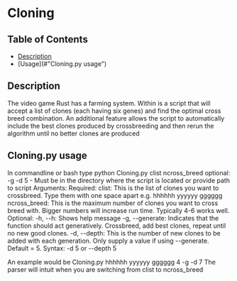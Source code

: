 # Cloning

## Table of Contents
 - [Description](#Description)
 - [Usage](#"Cloning.py usage")
## Description
  The video game Rust has a farming system. Within is a script that will accept a list of clones (each having six genes) and find the optimal cross breed combination.
  An additional feature allows the script to automatically include the best clones produced by crossbreeding and then rerun the algorithm until no better clones are produced
 
 ## Cloning.py usage
  In commandline or bash type python Cloning.py clist ncross_breed optional: -g -d 5
    - Must be in the directory where the script is located or provide path to script
  Arguments:
    Required:
    clist: This is the list of clones you want to crossbreed. Type them with one space apart e.g. hhhhhh yyyyyy gggggg
    ncross_breed: This is the maximum number of clones you want to cross breed with. Bigger numbers will increase run time. Typically 4-6 works well.
    Optional:
    -h, --h: Shows help message 
    -g, --generate: Indicates that the function should act generatively. Crossbreed, add best clones, repeat until no new good clones.
    -d, --depth: This is the number of new clones to be added with each generation. Only supply a value if using --generate. Default = 5. Syntax: -d 5 or --depth 5
    
  An example would be Cloning.py hhhhhh yyyyyy gggggg 4 -g -d 7
  The parser will intuit when you are switching from clist to ncross_breed 
